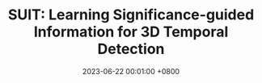 ---
title:          "SUIT: Learning Significance-guided Information for 3D Temporal Detection"
date:           2023-06-22 00:01:00 +0800
selected:       false
pub:            "IEEE/RSJ International Conference on Intelligent Robots (IROS)"
pub_date:       "2023"
cover:          assets/images/covers/suit.jpg
authors:
  - Zheyuan Zhou
  - Jiachen Lu
  - Yihan Zeng
  - Hang Xu
  - Li Zhang
links:
  Paper: https://arxiv.org/abs/2307.01807
---